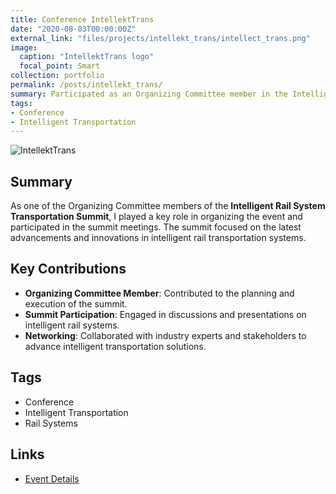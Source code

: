 ```yaml
---
title: Conference IntellektTrans
date: "2020-08-03T00:00:00Z"
external_link: "files/projects/intellekt_trans/intellect_trans.png"
image:
  caption: "IntellektTrans logo"
  focal_point: Smart
collection: portfolio
permalink: /posts/intellekt_trans/
summary: Participated as an Organizing Committee member in the Intelligent Rail System Transportation Summit, contributing to the event's organization and discussions on intelligent rail transportation systems.<img src='/images/portfolio/intellect_trans.png' width='500' height='300'>
tags:
- Conference
- Intelligent Transportation
---
```


![IntellektTrans](../../images/portfolio/intellect_trans.png)

## Summary
As one of the Organizing Committee members of the **Intelligent Rail System Transportation Summit**, I played a key role in organizing the event and participated in the summit meetings. The summit focused on the latest advancements and innovations in intelligent rail transportation systems.

## Key Contributions
- **Organizing Committee Member**: Contributed to the planning and execution of the summit.
- **Summit Participation**: Engaged in discussions and presentations on intelligent rail systems.
- **Networking**: Collaborated with industry experts and stakeholders to advance intelligent transportation solutions.

## Tags
- Conference
- Intelligent Transportation
- Rail Systems

## Links
- [Event Details](https://example.com/event-details) <!-- Replace with the actual link if available -->
